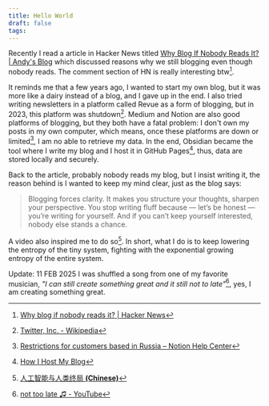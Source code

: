```yaml
---
title: Hello World
draft: false
tags:
---
```

Recently I read a article in Hacker News titled [Why Blog If Nobody Reads It? | Andy's Blog](https://andysblog.uk/why-blog-if-nobody-reads-it/) which discussed reasons why we still blogging even though nobody reads. The comment section of HN is really interesting btw[^1].

It reminds me that a few years ago, I wanted to start my own blog, but it was more like a dairy instead of a blog, and I gave up in the end. I also tried writing newsletters in a platform called Revue as a form of blogging, but in 2023, this platform was shutdown[^2]. Medium and Notion are also good platforms of blogging, but they both have a fatal problem: I don't own my posts in my own computer, which means, once these platforms are down or limited[^3], I am no able to retrieve my data. In the end, Obsidian became the tool where I write my blog and I host it in GitHub Pages[^4], thus, data are stored locally and securely.

Back to the article, probably nobody reads my blog, but I insist writing it, the reason behind is I wanted to keep my mind clear, just as the blog says:

>Blogging forces clarity. It makes you structure your thoughts, sharpen your perspective. You stop writing fluff because — let’s be honest — you’re writing for yourself. And if you can’t keep yourself interested, nobody else stands a chance.

A video also inspired me to do so[^5]. In short, what I do is to keep lowering the entropy of the tiny system, fighting with the exponential growing entropy of the entire system. 

Update: 11 FEB 2025
I was shuffled a song from one of my favorite musician, *"I can still create something great and it still not to late"*[^6], yes, I am creating something great. 


[^1]: [Why blog if nobody reads it? | Hacker News](https://news.ycombinator.com/item?id=42992159)
[^2]: [Twitter, Inc. - Wikipedia](https://en.wikipedia.org/wiki/Twitter,_Inc.#:~:text=Revue%20was%20a%20service%20which,user%20data%20would%20be%20deleted.)
[^3]: [Restrictions for customers based in Russia – Notion Help Center](https://www.notion.com/help/restrictions-for-customers-based-in-russia)
[^4]: [How I Host My Blog](How%20I%20Host%20My%20Blog.md)
[^5]: [人工智能与人类终局 **(Chinese)**](https://youtu.be/5ieOxxXcl8U?t=1604)
[^6]: [not too late ♫ - YouTube](https://www.youtube.com/watch?v=Rrghzk10t9o)
